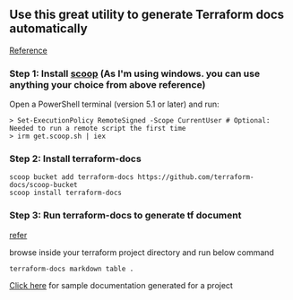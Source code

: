 ## Use this great utility to generate Terraform docs automatically

[Reference](https://terraform-docs.io/user-guide/installation/)

### Step 1: Install [scoop](https://scoop.sh/) (As I'm using windows. you can use anything your choice from above reference) 

Open a PowerShell terminal (version 5.1 or later) and run:

```
> Set-ExecutionPolicy RemoteSigned -Scope CurrentUser # Optional: Needed to run a remote script the first time
> irm get.scoop.sh | iex
```

### Step 2: Install terraform-docs 

```
scoop bucket add terraform-docs https://github.com/terraform-docs/scoop-bucket
scoop install terraform-docs
```

### Step 3: Run terraform-docs to generate tf document
[refer](https://terraform-docs.io/user-guide/introduction/)

browse inside your terraform project directory and run below command 
```
terraform-docs markdown table .
```

[Click here](https://github.com/e2eSolutionArchitect/terraform/blob/main/providers/aws/examples/e2esa-aws-eks-ec2/readme.md) for sample documentation generated for a project
